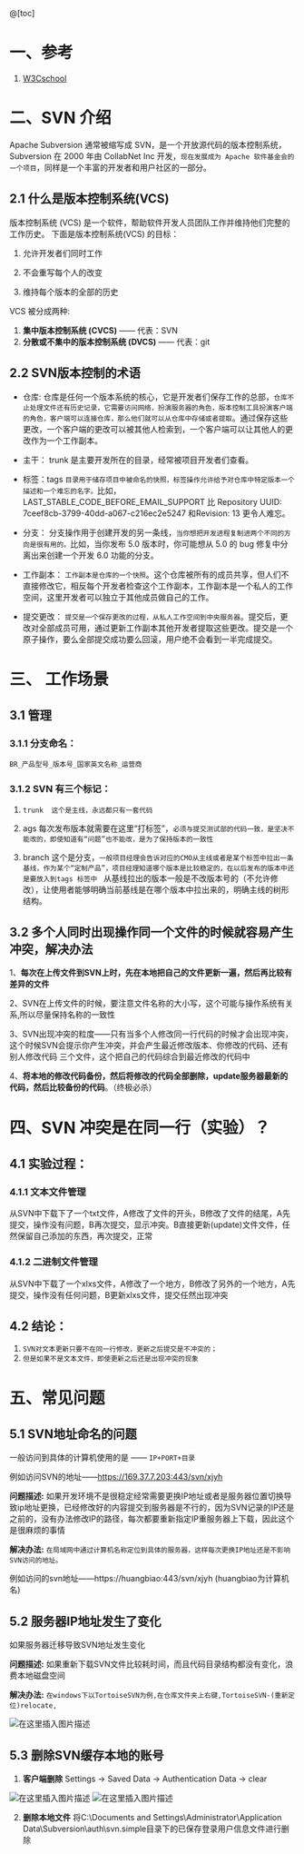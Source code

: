 

@[toc]

# 一、参考
1. [W3Cschool](https://www.w3cschool.cn/svn/)


# 二、SVN 介绍
Apache Subversion 通常被缩写成 SVN，是一个开放源代码的版本控制系统，Subversion 在 2000 年由 CollabNet Inc 开发，`现在发展成为 Apache 软件基金会的一个项目`，同样是一个丰富的开发者和用户社区的一部分。

## 2.1 什么是版本控制系统(VCS)
版本控制系统 (VCS) 是一个软件，帮助软件开发人员团队工作并维持他们完整的工作历史。 下面是版本控制系统(VCS) 的目标：

1. 允许开发者们同时工作

2. 不会重写每个人的改变

3. 维持每个版本的全部的历史


VCS 被分成两种:
1.	**集中版本控制系统 (CVCS)** —— 代表：SVN
2.	**分散或不集中的版本控制系统 (DVCS)** —— 代表：git

## 2.2 SVN版本控制的术语
* 仓库: 
仓库是任何一个版本系统的核心，它是开发者们保存工作的总部，`仓库不止处理文件还有历史记录，它需要访问网络，扮演服务器的角色，版本控制工具扮演客户端的角色，客户端可以连接仓库，那么他们就可以从仓库中存储或者提取`。通过保存这些更改，一个客户端的更改可以被其他人检索到，一个客户端可以让其他人的更改作为一个工作副本。

* 主干：
trunk 是主要开发所在的目录，经常被项目开发者们查看。

* 标签：tags
`目录用于储存项目中被命名的快照，标签操作允许给予对仓库中特定版本一个描述和一个难忘的名字。`比如，LAST_STABLE_CODE_BEFORE_EMAIL_SUPPORT 比 Repository UUID: 7ceef8cb-3799-40dd-a067-c216ec2e5247 和Revision: 13 更令人难忘。

* 分支：
分支操作用于创建开发的另一条线，`当你想把开发进程复制进两个不同的方向是很有用的。`比如，当你发布 5.0 版本时，你可能想从 5.0 的 bug 修复中分离出来创建一个开发 6.0 功能的分支。

* 工作副本：
`工作副本是仓库的一个快照`。这个仓库被所有的成员共享，但人们不直接修改它，相反每个开发者检查这个工作副本，工作副本是一个私人的工作空间，这里开发者可以独立于其他成员做自己的工作。

* 提交更改：
`提交是一个保存更改的过程，从私人工作空间到中央服务器`。提交后，更改对全部成员可用，通过更新工作副本其他开发者提取这些更改。提交是一个原子操作，要么全部提交成功要么回滚，用户绝不会看到一半完成提交。


# 三、 工作场景

## 3.1 管理

### 3.1.1 分支命名：
`BR_产品型号_版本号_国家英文名称_运营商`

### 3.1.2 SVN  有三个标记：
1. `trunk  这个是主线，永远都只有一套代码`

2. ags  每次发布版本就需要在这里“打标签”，`必须与提交测试部的代码一致，是坚决不能改的，即使知道有“问题”也不能改，是为了保持版本的一致性`

3. branch  这个是分支，`一般项目经理会告诉对应的CMO从主线或者是某个标签中拉出一条基线，作为某个“定制产品”，项目经理知道哪个版本是比较稳定的，在以后发布的版本中还是要放入到tags 标签中 `
从基线拉出的版本一般是不改版本号的（不允许修改），让使用者能够明确当前基线是在哪个版本中拉出来的，明确主线的树形结构。

## 3.2 多个人同时出现操作同一个文件的时候就容易产生冲突，解决办法

1、**每次在上传文件到SVN上时，先在本地把自己的文件更新一遍，然后再比较有差异的文件**

2、SVN在上传文件的时候，要注意文件名称的大小写，这个可能与操作系统有关系,所以尽量保持名称的一致性

3、SVN出现冲突的粒度——只有当多个人修改同一行代码的时候才会出现冲突，这个时候SVN会提示你产生冲突，并会产生最近修改版本、你修改的代码、还有别人修改代码 三个文件，这个把自己的代码综合到最近修改的代码中

4、**将本地的修改代码备份，然后将修改的代码全部删除，update服务器最新的代码，然后比较备份的代码**。（终极必杀）


# 四、SVN 冲突是在同一行（实验）？

## 4.1 实验过程：
### 4.1.1 文本文件管理
从SVN中下载下了一个txt文件，A修改了文件的开头，B修改了文件的结尾，A先提交，操作没有问题，B再次提交，显示冲突。B直接更新(update)文件文件，任然保留自己添加的东西，再次提交，正常

### 4.1.2 二进制文件管理
 从SVN中下载了一个xlxs文件，A修改了一个地方，B修改了另外的一个地方，A先提交，操作没有任何问题，B更新xlxs文件，提交任然出现冲突

## 4.2 结论：
1. `SVN对文本更新只要不在同一行修改，更新之后提交是不冲突的；`
2. `但是如果不是文本文件，即使更新之后还是出现冲突的现象`

# 五、常见问题

## 5.1 SVN地址命名的问题

一般访问到具体的计算机使用的是 —— `IP+PORT+目录`

例如访问SVN的地址——https://169.37.7.203:443/svn/xjyh

**问题描述:**
如果开发环境不是很稳定经常需要更换IP地址或者是服务器位置切换导致ip地址更换，已经修改好的内容提交到服务器是不行的，因为SVN记录的IP还是之前的，没有办法修改IP的路径，每次都要重新指定IP重服务器上下载，因此这个是很麻烦的事情

**解决办法:**
`在局域网中通过计算机名称定位到具体的服务器，这样每次更换IP地址还是不影响SVN访问的地址。`

例如访问的svn地址——https://huangbiao:443/svn/xjyh     (huangbiao为计算机名)

## 5.2 服务器IP地址发生了变化
如果服务器迁移导致SVN地址发生变化

**问题描述:**
如果重新下载SVN文件比较耗时间，而且代码目录结构都没有变化，浪费本地磁盘空间

**解决办法:**
`在windows下以TortoiseSVN为例,在仓库文件夹上右键,TortoiseSVN-(重新定位)relocate,`

![在这里插入图片描述](https://img-blog.csdnimg.cn/cd3612defbe74f2eb9428050bac005e0.png?x-oss-process=image/watermark,type_ZHJvaWRzYW5zZmFsbGJhY2s,shadow_50,text_Q1NETiBA6IOW6bmFNjg=,size_20,color_FFFFFF,t_70,g_se,x_16#pic_center)


## 5.3 删除SVN缓存本地的账号
1. **客户端删除**
Settings -> Saved Data -> Authentication Data -> clear

![在这里插入图片描述](https://img-blog.csdnimg.cn/0737010102b94c7f92998d6779929d92.png?x-oss-process=image/watermark,type_ZHJvaWRzYW5zZmFsbGJhY2s,shadow_50,text_Q1NETiBA6IOW6bmFNjg=,size_13,color_FFFFFF,t_70,g_se,x_16#pic_center)
![在这里插入图片描述](https://img-blog.csdnimg.cn/a2c6c90097304543b052a3093530a82f.png?x-oss-process=image/watermark,type_ZHJvaWRzYW5zZmFsbGJhY2s,shadow_50,text_Q1NETiBA6IOW6bmFNjg=,size_20,color_FFFFFF,t_70,g_se,x_16#pic_center)

2. **删除本地文件**
将C:\Documents and Settings\Administrator\Application Data\Subversion\auth\svn.simple目录下的已保存登录用户信息文件进行删除


